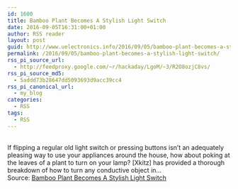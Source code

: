 ```yaml
---
id: 1600
title: Bamboo Plant Becomes A Stylish Light Switch
date: 2016-09-05T16:31:00+01:00
author: RSS reader
layout: post
guid: http://www.uelectronics.info/2016/09/05/bamboo-plant-becomes-a-stylish-light-switch/
permalink: /2016/09/05/bamboo-plant-becomes-a-stylish-light-switch/
rss_pi_source_url:
  - http://feedproxy.google.com/~r/hackaday/LgoM/~3/R2O8ozjC8vs/
rss_pi_source_md5:
  - 5addd73b28647dd5093693d9acc39cc4
rss_pi_canonical_url:
  - my_blog
categories:
  - RSS
tags:
  - RSS
---
```

&#013;  
If flipping a regular old light switch or pressing buttons isn’t an adequately pleasing way to use your appliances around the house, how about poking at the leaves of a plant to turn on your lamp? [Xkitz] has provided a thorough breakdown of how to turn any conductive object in…&#013;  
Source: <a href="http://feedproxy.google.com/~r/hackaday/LgoM/~3/R2O8ozjC8vs/" target="_blank">Bamboo Plant Becomes A Stylish Light Switch</a>